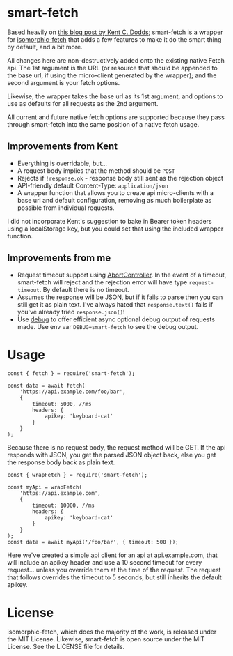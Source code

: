 # smart-fetch

Based heavily on [this blog post by Kent C. Dodds][blog]; smart-fetch is a wrapper for [isomorphic-fetch][iso] that adds a few features to make it do the smart thing by default, and a bit more.

All changes here are non-destructively added onto the existing native Fetch api. The 1st argument is the URL (or resource that should be appended to the base url, if using the micro-client generated by the wrapper); and the second argument is your fetch options.

Likewise, the wrapper takes the base url as its 1st argument, and options to use as defaults for all requests as the 2nd argument.

All current and future native fetch options are supported because they pass through smart-fetch into the same position of a native fetch usage.

## Improvements from Kent

- Everything is overridable, but...
- A request body implies that the method should be `POST`
- Rejects if `!response.ok` - response body still sent as the rejection object
- API-friendly default Content-Type: `application/json`
- A wrapper function that allows you to create api micro-clients with a base url and default configuration, removing as much boilerplate as possible from individual requests.

I did not incorporate Kent's suggestion to bake in Bearer token headers using a localStorage key, but you could set that using the included wrapper function.

## Improvements from me

- Request timeout support using [AbortController][ac]. In the event of a timeout, smart-fetch will reject and the rejection error will have type `request-timeout`. By default there is no timeout.
- Assumes the response will be JSON, but if it fails to parse then you can still get it as plain text. I've always hated that `response.text()` fails if you've already tried `response.json()`!
- Use [debug][debug] to offer efficient async optional debug output of requests made. Use env var `DEBUG=smart-fetch` to see the debug output.

# Usage

```
const { fetch } = require('smart-fetch');

const data = await fetch(
	'https://api.example.com/foo/bar',
	{
		timeout: 5000, //ms
		headers: {
			apikey: 'keyboard-cat'
		}
	}
);
```

Because there is no request body, the request method will be GET. If the api responds with JSON, you get the parsed JSON object back, else you get the response body back as plain text.

```
const { wrapFetch } = require('smart-fetch');

const myApi = wrapFetch(
	'https://api.example.com',
	{
		timeout: 10000, //ms
		headers: {
			apikey: 'keyboard-cat'
		}
	}
);
const data = await myApi('/foo/bar', { timeout: 500 });
```

Here we've created a simple api client for an api at api.example.com, that will include an apikey header and use a 10 second timeout for every request... unless you override them at the time of the request. The request that follows overrides the timeout to 5 seconds, but still inherits the default apikey.

# License

isomorphic-fetch, which does the majority of the work, is released under the MIT License. Likewise, smart-fetch is open source under the MIT License. See the LICENSE file for details.

[blog]: https://kentcdodds.com/blog/replace-axios-with-a-simple-custom-fetch-wrapper
[iso]: https://github.com/matthew-andrews/isomorphic-fetch
[ac]: https://github.com/mysticatea/abort-controller
[debug]: https://github.com/visionmedia/debug
